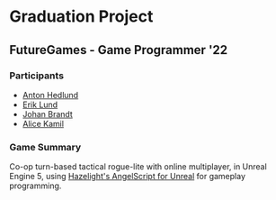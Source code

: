 # Graduation Project
## FutureGames - Game Programmer '22

### Participants
- [Anton Hedlund](https://www.antonhedlund.com/)
- [Erik Lund](https://lunderik.wixsite.com/portfolio)
- [Johan Brandt](https://www.johanbrandt.com/)
- [Alice Kamil](https://alicekamil.com/)

### Game Summary
Co-op turn-based tactical rogue-lite with online multiplayer, in Unreal Engine 5, using [Hazelight's AngelScript for Unreal](https://angelscript.hazelight.se/) for gameplay programming.

